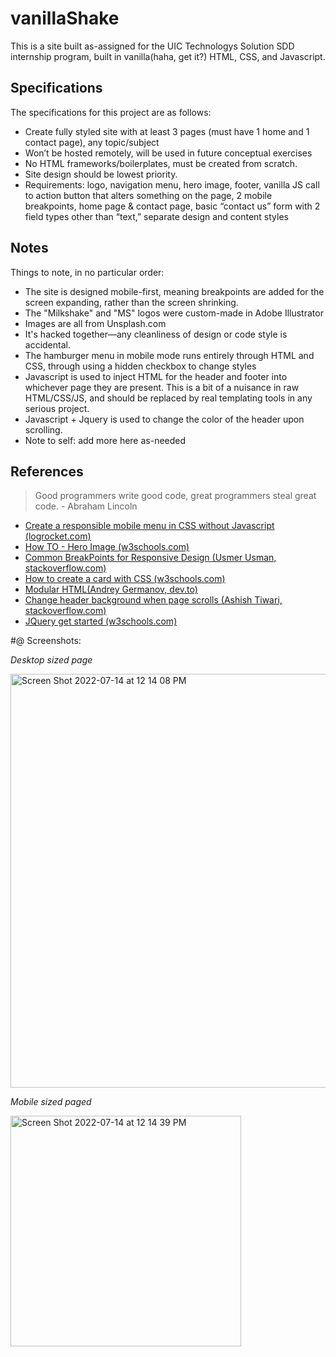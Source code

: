 # vanillaShake

This is a site built as-assigned for the UIC Technologys Solution SDD internship program, built in vanilla(haha, get it?) HTML, CSS, and Javascript.

## Specifications
The specifications for this project are as follows:
- Create fully styled site with at least 3 pages (must have 1 home and 1 contact page), any topic/subject
- Won’t be hosted remotely, will be used in future conceptual exercises
- No HTML frameworks/boilerplates, must be created from scratch.
- Site design should be lowest priority.
- Requirements: logo, navigation menu, hero image, footer, vanilla JS call to action button that alters something on the page, 2 mobile breakpoints, home page & contact page, basic “contact us” form with 2 field types other than “text,” separate design and content styles

## Notes
Things to note, in no particular order:
- The site is designed mobile-first, meaning breakpoints are added for the screen expanding, rather than the screen shrinking.
- The "Milkshake" and "MS" logos were custom-made in Adobe Illustrator
- Images are all from Unsplash.com
- It's hacked together—any cleanliness of design or code style is accidental.
- The hamburger menu in mobile mode runs entirely through HTML and CSS, through using a hidden checkbox to change styles
- Javascript is used to inject HTML for the header and footer into whichever page they are present. This is a bit of a nuisance in raw HTML/CSS/JS, and should be replaced by real templating tools in any serious project.
- Javascript + Jquery is used to change the color of the header upon scrolling.
- Note to self: add more here as-needed

## References
> Good programmers write good code, great programmers steal great code. - Abraham Lincoln

- [Create a responsible mobile menu in CSS without Javascript (logrocket.com)](https://blog.logrocket.com/create-responsive-mobile-menu-with-css-no-javascript/)
- [How TO - Hero Image (w3schools.com)](https://www.w3schools.com/howto/howto_css_hero_image.asp)
- [Common BreakPoints for Responsive Design (Usmer Usman, stackoverflow.com)](https://stackoverflow.com/questions/62113126/common-breakpoints-for-reponsive-design)
- [How to create a card with CSS (w3schools.com)](https://www.w3schools.com/howto/howto_css_cards.asp)
- [Modular HTML(Andrey Germanov, dev.to)](https://dev.to/andreygermanov/modular-html-19o6)
- [Change header background when page scrolls (Ashish Tiwari, stackoverflow.com)](https://stackoverflow.com/questions/28266651/change-header-background-colour-when-page-scrolls)
- [JQuery get started (w3schools.com)](https://www.w3schools.com/jquery/jquery_get_started.asp)


#@ Screenshots:

*Desktop sized page*

<img width="662" alt="Screen Shot 2022-07-14 at 12 14 08 PM" src="https://user-images.githubusercontent.com/65358837/179043354-79127cdb-190c-4e61-bbeb-dd258ef546c4.png">

*Mobile sized paged*

<img width="369" alt="Screen Shot 2022-07-14 at 12 14 39 PM" src="https://user-images.githubusercontent.com/65358837/179043454-70a641aa-7f76-4e54-9ba6-15b8633e0c62.png">
